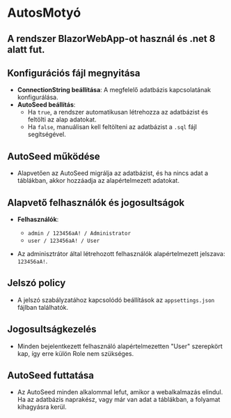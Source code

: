 # AutosMotyó

## A rendszer BlazorWebApp-ot használ és .net 8 alatt fut.

## Konfigurációs fájl megnyitása
- **ConnectionString beállítása**: A megfelelő adatbázis kapcsolatának konfigurálása.
- **AutoSeed beállítás**:
  - Ha `true`, a rendszer automatikusan létrehozza az adatbázist és feltölti az alap adatokat.
  - Ha `false`, manuálisan kell feltölteni az adatbázist a `.sql` fájl segítségével.

## AutoSeed működése
- Alapvetően az AutoSeed migrálja az adatbázist, és ha nincs adat a táblákban, akkor hozzáadja az alapértelmezett adatokat.

## Alapvető felhasználók és jogosultságok
- **Felhasználók**:
  - `admin / 123456aA! / Administrator`
  - `user / 123456aA! / User`
  
- Az adminisztrátor által létrehozott felhasználók alapértelmezett jelszava: `123456aA!`.

## Jelszó policy
- A jelszó szabályzatához kapcsolódó beállítások az `appsettings.json` fájlban találhatók.

## Jogosultságkezelés
- Minden bejelentkezett felhasználó alapértelmezetten "User" szerepkört kap, így erre külön Role nem szükséges.

## AutoSeed futtatása
- Az AutoSeed minden alkalommal lefut, amikor a webalkalmazás elindul. Ha az adatbázis naprakész, vagy már van adat a táblákban, a folyamat kihagyásra kerül.
